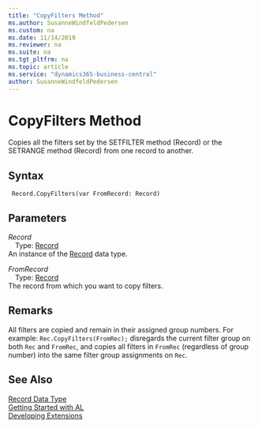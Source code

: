 ```yaml
---
title: "CopyFilters Method"
ms.author: SusanneWindfeldPedersen
ms.custom: na
ms.date: 11/14/2019
ms.reviewer: na
ms.suite: na
ms.tgt_pltfrm: na
ms.topic: article
ms.service: "dynamics365-business-central"
author: SusanneWindfeldPedersen
---
```

[//]: # (START>DO_NOT_EDIT)
[//]: # (IMPORTANT:Do not edit any of the content between here and the END>DO_NOT_EDIT.)
[//]: # (Any modifications should be made in the .xml files in the ModernDev repo.)
# CopyFilters Method
Copies all the filters set by the SETFILTER method (Record) or the SETRANGE method (Record) from one record to another.


## Syntax
```
 Record.CopyFilters(var FromRecord: Record)
```
## Parameters
*Record*  
&emsp;Type: [Record](record-data-type.md)  
An instance of the [Record](record-data-type.md) data type.  

*FromRecord*  
&emsp;Type: [Record](record-data-type.md)  
The record from which you want to copy filters.
          



[//]: # (IMPORTANT: END>DO_NOT_EDIT)

## Remarks
All filters are copied and remain in their assigned group numbers. For example: `Rec.CopyFilters(FromRec);`
disregards the current filter group on both `Rec` and `FromRec`, and copies all filters in `FromRec` (regardless of group number) into the same filter group assignments on `Rec`.

## See Also
[Record Data Type](record-data-type.md)  
[Getting Started with AL](../../devenv-get-started.md)  
[Developing Extensions](../../devenv-dev-overview.md)